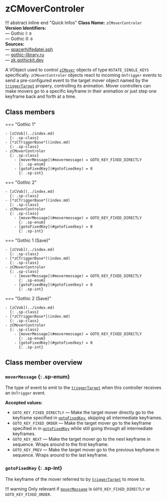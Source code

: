 # zCMoverControler

!!! abstract inline end "Quick Infos"
    **Class Name:** `zCMoverControler`<br/>
    **Version Identifiers:**<br />
    — Gothic I: `0`<br/>
    — Gothic II: `0`<br/>
    **Sources:**<br/>
    — [spacerhilfedatei.sph](https://wiki.worldofgothic.de/doku.php?id=spacer:hilfedatei)<br/>
    — [gothic-library.ru](http://www.gothic-library.ru/publ/class_zcmovercontroler/1-1-0-528)<br/>
    — [zk.gothickit.dev](https://zk.gothickit.dev/engine/objects/zCMoverController/)

A VObject used to control [`zCMover`](zCTrigger/zCMover.md) objects of type `NSTATE_SINGLE_KEYS` specifically.
`zCMoverControler` objects react to incoming `OnTrigger` events to send a pre-configured event to the target mover
object named by the [`triggerTarget`](index.md#triggertarget) propery, controlling its animation. Mover
controllers can make movers go to a specific keyframe in their animation or just step one keyframe back and forth
at a time.

## Class members

=== "Gothic 1"

    - [zCVob](../index.md)
      {: .sp-class}
    - [*zCTriggerBase*](index.md)
      {: .sp-class}
    - zCMoverControler
      {: .sp-class}
        - [moverMessage](#movermessage) = GOTO_KEY_FIXED_DIRECTLY
          {: .sp-enum}
        - [gotoFixedKey](#gotofixedkey) = 0
          {: .sp-int}

=== "Gothic 2"

    - [zCVob](../index.md)
      {: .sp-class}
    - [*zCTriggerBase*](index.md)
      {: .sp-class}
    - zCMoverControler
      {: .sp-class}
        - [moverMessage](#movermessage) = GOTO_KEY_FIXED_DIRECTLY
          {: .sp-enum}
        - [gotoFixedKey](#gotofixedkey) = 0
          {: .sp-int}

=== "Gothic 1 (Save)"

    - [zCVob](../index.md)
      {: .sp-class}
    - [*zCTriggerBase*](index.md)
      {: .sp-class}
    - zCMoverControler
      {: .sp-class}
        - [moverMessage](#movermessage) = GOTO_KEY_FIXED_DIRECTLY
          {: .sp-enum}
        - [gotoFixedKey](#gotofixedkey) = 0
          {: .sp-int}

=== "Gothic 2 (Save)"

    - [zCVob](../index.md)
      {: .sp-class}
    - [*zCTriggerBase*](index.md)
      {: .sp-class}
    - zCMoverControler
      {: .sp-class}
        - [moverMessage](#movermessage) = GOTO_KEY_FIXED_DIRECTLY
          {: .sp-enum}
        - [gotoFixedKey](#gotofixedkey) = 0
          {: .sp-int}

## Class member overview

### `moverMessage` {: .sp-enum}

The type of event to emit to the [`triggerTarget`](index.md#triggertarget) when this controller receives an `OnTrigger` event.

**Accepted values:**

* `GOTO_KEY_FIXED_DIRECTLY` — Make the target mover directly go to the keyframe specified
  in [`gotoFixedKey`](#gotofixedkey), skipping all intermediate keyframes.
* `GOTO_KEY_FIXED_ORDER` — Make the target mover go to the keyframe specified in in [`gotoFixedKey`](#gotofixedkey)
  while still going through all intermediate keyframes.
* `GOTO_KEY_NEXT` — Make the target mover go to the next keyframe in sequence. Wraps around to the first keyframe.
* `GOTO_KEY_PREV` — Make the target mover go to the previous keyframe in sequence. Wraps around to the last keyframe.

### `gotoFixedKey` {: .sp-int}

The keyframe of the mover referred to by [`triggerTarget`](index.md#triggertarget) to move to.

!!! warning
    Only relevant if [`moverMessage`](#movermessage) is `GOTO_KEY_FIXED_DIRECTLY` or `GOTO_KEY_FIXED_ORDER`.
